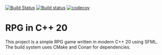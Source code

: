 [![Build Status](https://api.travis-ci.com/liambrdy/RPG.svg?token=suPyAF5iq5VNtn5oDTre&branch=master)](https://travis-ci.com/liambrdy/RPG)
[![Build status](https://ci.appveyor.com/api/projects/status/uocwy5j8435po4jy?svg=true)](https://ci.appveyor.com/project/liambrdy/rpg)
[![codecov](https://codecov.io/gh/liambrdy/RPG/branch/master/graph/badge.svg?token=E5E2G9D7ZQ)](https://codecov.io/gh/liambrdy/RPG)
# RPG in C++ 20
This project is a simple RPG game written in modern C++ 20 using SFML. The
 build system uses CMake and Conan for dependencies.
